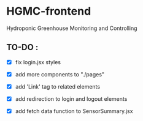 # HGMC-frontend
Hydroponic Greenhouse Monitoring and Controlling

## TO-DO :

- [X] fix login.jsx styles 
- [X] add more components to "./pages"
- [X] add 'Link' tag to related elements
- [X] add redirection to login and logout elements
- [X] add fetch data function to SensorSummary.jsx

